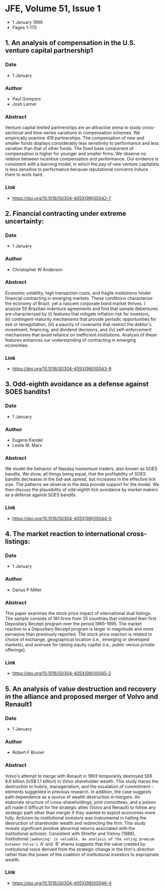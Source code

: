 # JFE, Volume 51, Issue 1
- 1 January 1999
- Pages 1-170

## 1. An analysis of compensation in the U.S. venture capital partnership1
### Date
- 1 January
### Author
- Paul Gompers
- Josh Lerner
### Abstract
Venture capital limited partnerships are an attractive arena to study cross-sectional and time-series variations in compensation schemes. We empirically examine 419 partnerships. The compensation of new and smaller funds displays considerably less sensitivity to performance and less variation than that of other funds. The fixed base component of compensation is higher for younger and smaller firms. We observe no relation between incentive compensation and performance. Our evidence is consistent with a learning model, in which the pay of new venture capitalists is less sensitive to performance because reputational concerns induce them to work hard.
### Link
- https://doi.org/10.1016/S0304-405X(98)00042-7

## 2. Financial contracting under extreme uncertainty:
### Date
- 1 January
### Author
- Christopher W Anderson
### Abstract
Economic volatility, high transaction costs, and fragile institutions hinder financial contracting in emerging markets. These conditions characterize the economy of Brazil, yet a nascent corporate bond market thrives. I analyze 50 Brazilian indenture agreements and find that sample debentures are characterized by (i) features that mitigate inflation risk for investors, (ii) contingent-maturity mechanisms that provide periodic opportunities for exit or renegotiation, (iii) a paucity of covenants that restrict the debtor's investment, financing, and dividend decisions, and (iv) self-enforcement mechanisms that avoid reliance on inefficient institutions. Analysis of these features enhances our understanding of contracting in emerging economies.
### Link
- https://doi.org/10.1016/S0304-405X(98)00043-9

## 3. Odd-eighth avoidance as a defense against SOES bandits1
### Date
- 1 January
### Author
- Eugene Kandel
- Leslie M. Marx
### Abstract
We model the behavior of Nasdaq momentum traders, also known as SOES bandits. We show, all things being equal, that the profitability of SOES bandits decreases in the bid-ask spread, but increases in the effective tick size. The patterns we observe in the data provide support for the model. We then discuss the plausibility of odd-eighth tick avoidance by market makers as a defense against SOES bandits.
### Link
- https://doi.org/10.1016/S0304-405X(98)00044-0

## 4. The market reaction to international cross-listings:
### Date
- 1 January
### Author
- Darius P Miller
### Abstract
This paper examines the stock price impact of international dual listings. The sample consists of 181 firms from 35 countries that instituted their first Depositary Receipt program over the period 1985–1995. The market reaction to a Depositary Receipt program is larger in magnitude and more pervasive than previously reported. The stock price reaction is related to choice of exchange, geographical location (i.e., emerging or developed markets), and avenues for raising equity capital (i.e., public versus private offerings).
### Link
- https://doi.org/10.1016/S0304-405X(98)00045-2

## 5. An analysis of value destruction and recovery in the alliance and proposed merger of Volvo and Renault1
### Date
- 1 January
### Author
- Robert F Bruner
### Abstract
Volvo's attempt to merge with Renault in 1993 temporarily destroyed SEK 8.6 billion (US$ 1.1 billion) in Volvo shareholder wealth. This study traces the destruction to hubris, managerialism, and the escalation of commitment – elements suggested in previous research. In addition, the case suggests path dependence as a source of wealth destruction in mergers. An elaborate structure of cross-shareholdings, joint committees, and a poison pill made it difficult for the strategic allies (Volvo and Renault) to follow any strategic path other than merger if they wanted to exploit economies more fully. Activism by institutional investors was instrumental in halting the destruction of shareholder wealth and redirecting the firm. This study reveals significant positive abnormal returns associated with the institutional activism. Consistent with Shleifer and Vishny (1986), institutional `jawboning' is valuable. An analysis of the voting premium between Volvo's `A' and `B' shares suggests that the value created by institutional voice derived from the strategic change in the firm's direction rather than the power of the coalition of institutional investors to expropriate wealth.
### Link
- https://doi.org/10.1016/S0304-405X(98)00046-4

